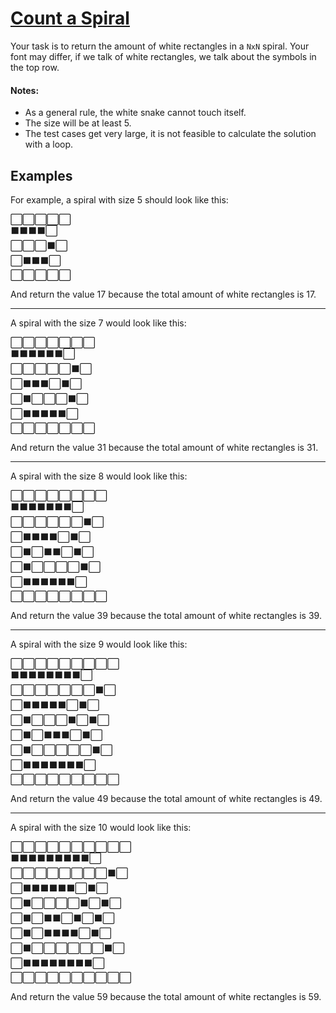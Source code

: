 # [Count a Spiral](https://www.codewars.com/kata/count-a-spiral "https://www.codewars.com/kata/61559bc4ead5b1004f1aba83")

Your task is to return the amount of white rectangles in a `NxN` spiral. Your font may differ, if we talk of white rectangles, we talk about
the symbols in the top row.

#### Notes:

* As a general rule, the white snake cannot touch itself.
* The size will be at least 5.
* The test cases get very large, it is not feasible to calculate the solution with a loop.

## Examples

For example, a spiral with size 5 should look like this:

⬜⬜⬜⬜⬜\
⬛⬛⬛⬛⬜\
⬜⬜⬜⬛⬜\
⬜⬛⬛⬛⬜\
⬜⬜⬜⬜⬜

And return the value 17 because the total amount of white rectangles is 17.

---

A spiral with the size 7 would look like this:

⬜⬜⬜⬜⬜⬜⬜\
⬛⬛⬛⬛⬛⬛⬜\
⬜⬜⬜⬜⬜⬛⬜\
⬜⬛⬛⬛⬜⬛⬜\
⬜⬛⬜⬜⬜⬛⬜\
⬜⬛⬛⬛⬛⬛⬜\
⬜⬜⬜⬜⬜⬜⬜

And return the value 31 because the total amount of white rectangles is 31.

---

A spiral with the size 8 would look like this:

⬜⬜⬜⬜⬜⬜⬜⬜\
⬛⬛⬛⬛⬛⬛⬛⬜\
⬜⬜⬜⬜⬜⬜⬛⬜\
⬜⬛⬛⬛⬛⬜⬛⬜\
⬜⬛⬜⬛⬛⬜⬛⬜\
⬜⬛⬜⬜⬜⬜⬛⬜\
⬜⬛⬛⬛⬛⬛⬛⬜\
⬜⬜⬜⬜⬜⬜⬜⬜

And return the value 39 because the total amount of white rectangles is 39.

---

A spiral with the size 9 would look like this:

⬜⬜⬜⬜⬜⬜⬜⬜⬜\
⬛⬛⬛⬛⬛⬛⬛⬛⬜\
⬜⬜⬜⬜⬜⬜⬜⬛⬜\
⬜⬛⬛⬛⬛⬛⬜⬛⬜\
⬜⬛⬜⬜⬜⬛⬜⬛⬜\
⬜⬛⬜⬛⬛⬛⬜⬛⬜\
⬜⬛⬜⬜⬜⬜⬜⬛⬜\
⬜⬛⬛⬛⬛⬛⬛⬛⬜\
⬜⬜⬜⬜⬜⬜⬜⬜⬜

And return the value 49 because the total amount of white rectangles is 49.

---

A spiral with the size 10 would look like this:

⬜⬜⬜⬜⬜⬜⬜⬜⬜⬜\
⬛⬛⬛⬛⬛⬛⬛⬛⬛⬜\
⬜⬜⬜⬜⬜⬜⬜⬜⬛⬜\
⬜⬛⬛⬛⬛⬛⬛⬜⬛⬜\
⬜⬛⬜⬜⬜⬜⬛⬜⬛⬜\
⬜⬛⬜⬛⬛⬜⬛⬜⬛⬜\
⬜⬛⬜⬛⬛⬛⬛⬜⬛⬜\
⬜⬛⬜⬜⬜⬜⬜⬜⬛⬜\
⬜⬛⬛⬛⬛⬛⬛⬛⬛⬜\
⬜⬜⬜⬜⬜⬜⬜⬜⬜⬜

And return the value 59 because the total amount of white rectangles is 59.